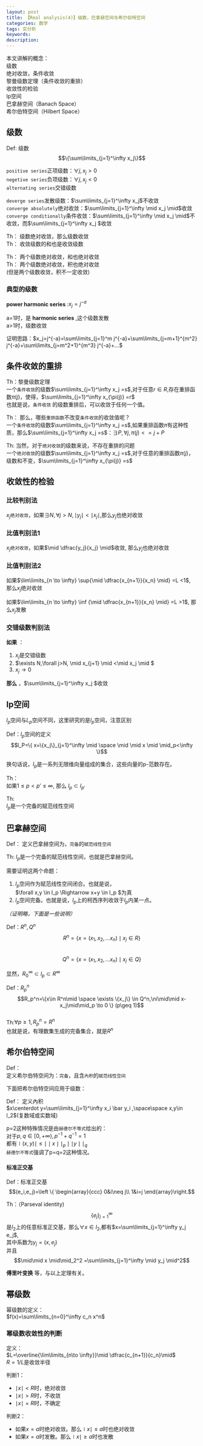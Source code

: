 ```yaml
---
layout: post
title: 【Real analysis(4)】级数，巴拿赫空间与希尔伯特空间
categories: 数学
tags: 实分析
keywords:
description:
---
```


本文讲解的概念：  
级数  
绝对收敛，条件收敛  
黎曼级数定理（条件收敛的重排）  
收敛性的检验  
lp空间  
巴拿赫空间（Banach Space）  
希尔伯特空间（Hilbert Space）  


## 级数

Def: 级数  
$$\{\sum\limits_{j=1}^\infty x_j\}$$  

`positive series`正项级数：$\forall j ,x_j>0$  
`negetive series`负项级数：$\forall j,x_j<0$  
`alternating series`交错级数  

`deverge series`发散级数：$\sum\limits_{j=1}^\infty x_j$不收敛  
`converge absolutely`绝对收敛：$\sum\limits_{j=1}^\infty \mid x_j \mid$收敛  
`converge conditionally`条件收敛：$\sum\limits_{j=1}^\infty \mid x_j \mid$不收敛，而$\sum\limits_{j=1}^\infty x_j $收敛  


Th： 级数绝对收敛，那么级数收敛  
Th： 收敛级数的和也是收敛级数  

Th： 两个级数绝对收敛，和也绝对收敛  
Th： 两个级数绝对收敛，积也绝对收敛  
(但是两个级数收敛，积不一定收敛)  

### 典型的级数

**power harmonic series** :$x_j=j^{-a}$  

a=1时，是 **harmonic series** ,这个级数发散  
a>1时，级数收敛  

证明思路：$x_j=j^{-a}=\sum\limits_{j=1}^m j^{-a}+\sum\limits_{j=m+1}^{m^2} j^{-a}+\sum\limits_{j=m^2+1}^{m^3} j^{-a}+...$  


## 条件收敛的重排

Th：黎曼级数定理  
一个`条件收敛`的级数$\sum\limits_{j=1}^\infty x_j =s$,对于任意$r\in R$,存在重排函数$\pi(j)$，使得，$\sum\limits_{j=1}^\infty x_{\pi(j)} =r$  
也就是说，`条件收敛` 的级数重排后，可以收敛于任何一个值。  


Th： 那么，哪些`重排函数`不改变`条件收敛`的收敛值呢？  
一个`条件收敛`的级数$\sum\limits_{j=1}^\infty x_j =s$,如果重排函数$\pi$有这种性质，那么$\sum\limits_{j=1}^\infty x_j =s$：$\exists P,\forall j , \pi (j)<=j+P$  


Th: 当然，对于`绝对收敛`的级数来说，不存在重排的问题  
一个`绝对收敛`的级数$\sum\limits_{j=1}^\infty x_j =s$,对于任意的重排函数$\pi(j)$，级数和不变，$\sum\limits_{j=1}^\infty x_{\pi(j)} =s$  

## 收敛性的检验

### 比较判别法

$x_j$`绝对收敛`，如果$\exists N,\forall j>N,\mid y_j\mid<\mid x_j \mid$,那么$y_j$也绝对收敛  

### 比值判别法1

$x_j$`绝对收敛`，如果$\mid \dfrac{y_j}{x_j} \mid$收敛, 那么$y_j$也绝对收敛  

### 比值判别法2

如果$\lim\limits_{n \to \infty} \sup{\mid \dfrac{x_{n+1}}{x_n} \mid} =L <1$, 那么$x_j$绝对收敛  

如果$\lim\limits_{n \to \infty} \inf {\mid \dfrac{x_{n+1}}{x_n} \mid} =L >1$, 那么$x_j$发散  

### 交错级数判别法

**如果** ：  
1. $x_j$是交错级数
2. $\exists N,\forall j>N, \mid x_{j+1} \mid <\mid x_j \mid $  
3. $x_j \to 0$

**那么** ，$\sum\limits_{j=1}^\infty x_j $收敛  

## lp空间

$l_p$空间与$L_p$空间不同，这里研究的是$l_p$空间，注意区别  

Def：$l_p$空间的定义  
$$l_P=\{  x=\{x_j\}_{j=1}^\infty \mid \space \mid \mid x \mid \mid_p<\infty \}$$  

换句话说，$l_p$是一系列无限维向量组成的集合，这些向量的p-范数存在。  


Th：  
如果$1\leq p<p'\leq\infty$, 那么 $l_p \subset l_{p'}$  

Th:   
$l_p$是一个完备的赋范线性空间  

## 巴拿赫空间
Def： 定义巴拿赫空间为，`完备`的`赋范线性空间`  


Th: $l_p$是一个完备的赋范线性空间，也就是巴拿赫空间。  

需要证明这两个命题：  
1. $l_p$空间作为赋范线性空间闭合。也就是说，  
$\forall x,y \in l_p \Rightarrow x+y \in l_p $为真  
2. $l_p$空间完备。也就是说，$l_p$上的柯西序列收敛于$l_p$内某一点。



*（证明略，下面是一些说明）*  

Def：$R^n,Q^n$  
$$R^n =\{x=(x_1,x_2,...x_n) \mid x_j \in R\}$$  
$$Q^n =\{x=(x_1,x_2,...x_n) \mid x_j \in Q\}$$  

显然，$R_0^\infty \subset l_p \subset R^\infty$


Def：$R_p^n$  
$$R_p^n=\{x\in R^n\mid \space \exists \{x_j\} \in Q^n,\ni\mid\mid x-x_j\mid\mid_p \to 0        \}   (p\geq 1)$$  
Th:$\forall p \geq 1,R^n_p=R^n$    
也就是说，有理数集生成的完备集合，就是$R^n$  


## 希尔伯特空间

Def：  
定义希尔伯特空间为：`完备`，且含`內积`的`赋范线性空间`  


下面把希尔伯特空间应用于级数：  


Def： 定义內积  
$x\centerdot y=\sum\limits_{j=1}^\infty x_i \bar y_i ,\space\space  x,y\in l_2$(复数域或实数域)  


p=2这种特殊情况是由`赫德尔不等式`给出的：  
对于$p,q\in[0,+\infty),p^{-1}+q^{-1}=1$  
都有$\mid(x,y)\mid \leq \mid\mid x\mid\mid_p \mid\mid y\mid\mid_q$  
`赫德尔不等式`强调了p=q=2这种情况。  

#### 标准正交基
Def：标准正交基  
$$(e_i,e_j)=\left \{ \begin{array}{ccc}
0&i\neq j\\
1&i=j
\end{array}\right.$$


Th：（Parseval identity)  
$$\{e_j\}_{j=1}^\infty$$是$l_2$上的任意标准正交基，那么$\forall x\in l_2$,都有$x=\sum\limits_{j=1}^\infty y_j e_j$,  
其中系数为$y_j=(x,e_j)$  
并且$$\mid\mid x \mid\mid_2^2 =\sum\limits_{j=1}^\infty \mid y_j \mid^2$$  

**傅里叶变换** 等，与以上定理有关。  

## 幂级数

幂级数的定义：  
$f(x)=\sum\limits_{n=0}^\infty c_n x^n$  

### 幂级数收敛性的判断
定义：  
$L=\overline{\lim\limits_{n\to \infty}}\mid \dfrac{c_{n+1}}{c_n}\mid$  
$R=1/L$是收敛半径  

判断1：
- $\mid x \mid <R$时，绝对收敛
- $\mid x \mid >R$时，不收敛
- $\mid x \mid =R$时，不确定

判断2：
- 如果$x=a$时绝对收敛。那么$\mid x\mid \leq a$时也绝对收敛
- 如果$x=a$时发散。那么$\mid x\mid \geq a$时也发散
